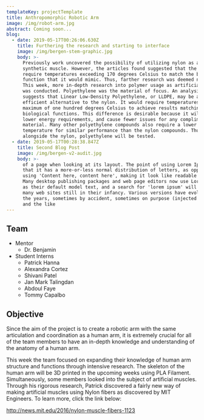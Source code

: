 ```yaml
---
templateKey: projectTemplate
title: Anthropomorphic Robotic Arm
image: /img/robot-arm.jpg
abstract: Coming soon...
blog:
  - date: 2019-05-17T00:26:06.630Z
    title: Furthering the research and starting to interface
    image: /img/bergen-stem-graphic.jpg
    body: >-
      Previously work uncovered the possibility of utilizing nylon as a
      synthetic muscle. However, the articles found suggested that the nylon may
      require temperatures exceeding 170 degrees Celsius to match the biological
      function that it would mimic. Thus, farther research was deemed necessary.
      This week, more in-depth research into polymer usage as artificial muscles
      was conducted. Polyethylene was the material of focus. An analysis
      suggests that Linear Low-Density Polyethylene, or LLDPE, may be a more
      efficient alternative to the nylon. It would require temperatures at a
      maximum of one hundred degrees Celsius to achieve results matching the
      biological functions. This difference is desirable because it will lead to
      lower energy requirements, and cause fewer issues for any complimentary
      material. Many other polyethylene compounds also require a lower
      temperature for similar performance than the nylon compounds. Thus,
      alongside the nylon, polyethylene will be tested.
  - date: 2019-05-17T00:28:38.847Z
    title: Second Blog Post
    image: /img/bergen-v2-audit.jpg
    body: >-
      of a page when looking at its layout. The point of using Lorem Ipsum is
      that it has a more-or-less normal distribution of letters, as opposed to
      using 'Content here, content here', making it look like readable English.
      Many desktop publishing packages and web page editors now use Lorem Ipsum
      as their default model text, and a search for 'lorem ipsum' will uncover
      many web sites still in their infancy. Various versions have evolved over
      the years, sometimes by accident, sometimes on purpose (injected humour
      and the like
---
```

## Team

* Mentor
  * Dr. Benjamin
* Student Interns
  * Patrick Hanna
  * Alexandra Cortez
  * Shivani Patel
  * Jan Mark Talingdan
  * Abdoul Faye
  * Tommy Capalbo

## Objective

Since the aim of the project is to create a robotic arm with the same articulation and coordination as a human arm, it is extremely crucial for all of the team members to have an in-depth knowledge and understanding of the anatomy of a human arm. 

This week the team focused on expanding their knowledge of human arm structure and functions through intensive research. The skeleton of the human arm will be 3D printed in the upcoming weeks using PLA Filament. Simultaneously, some members looked into the subject of artificial muscles. Through his rigorous research, Patrick discovered a fairly new way of making artificial muscles using Nylon fibers as discovered by MIT Engineers. To learn more, click the link below:

<http://news.mit.edu/2016/nylon-muscle-fibers-1123>
